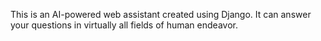 This is an AI-powered web assistant created using Django. It can answer your questions in virtually all fields of human endeavor.

